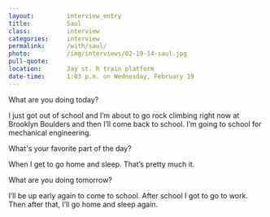 ```yaml
---
layout:         interview_entry
title:          Saul
class:          interview
categories:     interview
permalink:      /with/saul/
photo:          /img/interviews/02-19-14-saul.jpg
pull-quote:
location:       Jay st. R train platform
date-time:      1:03 p.m. on Wednesday, February 19
---
```

<p class="question">What are you doing today?</p>
<p>I just got out of school and I’m about to go rock climbing right now at Brooklyn Boulders and then I’ll come back to school. I’m going to school for mechanical engineering.</p>

<p class="question">What's your favorite part of the day?</p>
<p>When I get to go home and sleep. That’s pretty much it.</p>

<p class="question">What are you doing tomorrow?</p>
<p>I’ll be up early again to come to school. After school I got to go to work. Then after that, I’ll go home and sleep again.</p>

